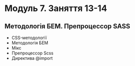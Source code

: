 # Модуль 7. Заняття 13-14

## Методологія БЕМ. Препроцессор SASS

- CSS-методології
- Методологія БЕМ
- Мікс
- Препроцессор Scss
- Директива @import
